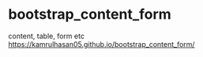 # bootstrap_content_form
content, table, form etc
https://kamrulhasan05.github.io/bootstrap_content_form/
